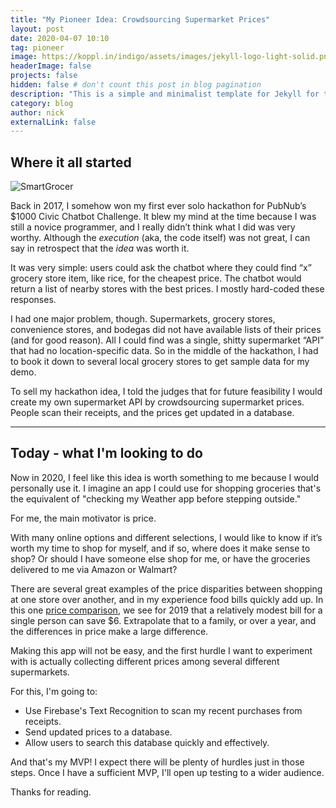 ```yaml
---
title: "My Pioneer Idea: Crowdsourcing Supermarket Prices"
layout: post
date: 2020-04-07 10:10
tag: pioneer
image: https://koppl.in/indigo/assets/images/jekyll-logo-light-solid.png
headerImage: false
projects: false
hidden: false # don't count this post in blog pagination
description: "This is a simple and minimalist template for Jekyll for those who likes to eat noodles."
category: blog
author: nick
externalLink: false
---
```

## Where it all started

![SmartGrocer](http://nicholasmurray.dev/assets/images/smartgrocer.png "SmartGrocer")

Back in 2017, I somehow won my first ever solo hackathon for PubNub’s $1000 Civic Chatbot Challenge. It blew my mind at the time because I was still a novice programmer, and I really didn’t think what I did was very worthy. Although the *execution* (aka, the code itself) was not great, I can say in retrospect that the *idea* was worth it. 

It was very simple: users could ask the chatbot where they could find “x” grocery store item, like rice, for the cheapest price. The chatbot would return a list of nearby stores with the best prices. I mostly hard-coded these responses.

I had one major problem, though. Supermarkets, grocery stores, convenience stores, and bodegas did not have available lists of their prices (and for good reason). All I could find was a single, shitty supermarket “API” that had no location-specific data. So in the middle of the hackathon, I had to book it down to several local grocery stores to get sample data for my demo. 

To sell my hackathon idea, I told the judges that for future feasibility I would create my own supermarket API by crowdsourcing supermarket prices. People scan their receipts, and the prices get updated in a database. 

---
## Today - what I'm looking to do
Now in 2020, I feel like this idea is worth something to me because I would personally use it. I imagine an app I could use for shopping groceries that's the equivalent of "checking my Weather app before stepping outside."

For me, the main motivator is price. 

With many online options and different selections, I would like to know if it’s worth my time to shop for myself, and if so, where does it make sense to shop? Or should I have someone else shop for me, or have the groceries delivered to me via Amazon or Walmart? 

There are several great examples of the price disparities between shopping at one store over another, and in my experience food bills quickly add up. In this one [price comparison](https://clark.com/shopping-retail/aldi-kroger-walmart-best-grocery-store-prices/), we see for 2019 that a relatively modest bill for a single person can save $6. Extrapolate that to a family, or over a year, and the differences in price make a large difference. 

Making this app will not be easy, and the first hurdle I want to experiment with is actually collecting different prices among several different supermarkets.

For this, I'm going to:

- Use Firebase's Text Recognition to scan my recent purchases from receipts.
- Send updated prices to a database.
- Allow users to search this database quickly and effectively.

And that's my MVP! I expect there will be plenty of hurdles just in those steps. Once I have a sufficient MVP, I'll open up testing to a wider audience. 

Thanks for reading. 

